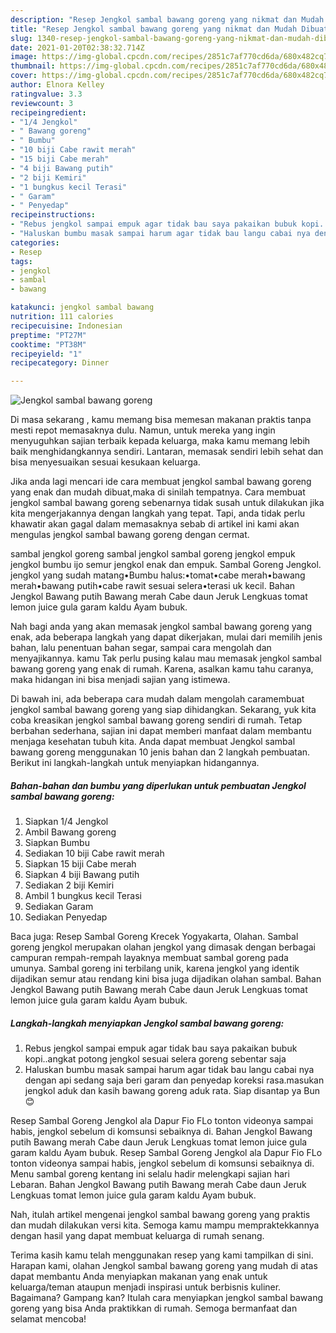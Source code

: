 ```yaml
---
description: "Resep Jengkol sambal bawang goreng yang nikmat dan Mudah Dibuat"
title: "Resep Jengkol sambal bawang goreng yang nikmat dan Mudah Dibuat"
slug: 1340-resep-jengkol-sambal-bawang-goreng-yang-nikmat-dan-mudah-dibuat
date: 2021-01-20T02:38:32.714Z
image: https://img-global.cpcdn.com/recipes/2851c7af770cd6da/680x482cq70/jengkol-sambal-bawang-goreng-foto-resep-utama.jpg
thumbnail: https://img-global.cpcdn.com/recipes/2851c7af770cd6da/680x482cq70/jengkol-sambal-bawang-goreng-foto-resep-utama.jpg
cover: https://img-global.cpcdn.com/recipes/2851c7af770cd6da/680x482cq70/jengkol-sambal-bawang-goreng-foto-resep-utama.jpg
author: Elnora Kelley
ratingvalue: 3.3
reviewcount: 3
recipeingredient:
- "1/4 Jengkol"
- " Bawang goreng"
- " Bumbu"
- "10 biji Cabe rawit merah"
- "15 biji Cabe merah"
- "4 biji Bawang putih"
- "2 biji Kemiri"
- "1 bungkus kecil Terasi"
- " Garam"
- " Penyedap"
recipeinstructions:
- "Rebus jengkol sampai empuk agar tidak bau saya pakaikan bubuk kopi..angkat potong jengkol sesuai selera goreng sebentar saja"
- "Haluskan bumbu masak sampai harum agar tidak bau langu cabai nya dengan api sedang saja beri garam dan penyedap koreksi rasa.masukan jengkol aduk dan kasih bawang goreng aduk rata. Siap disantap ya Bun😊"
categories:
- Resep
tags:
- jengkol
- sambal
- bawang

katakunci: jengkol sambal bawang 
nutrition: 111 calories
recipecuisine: Indonesian
preptime: "PT27M"
cooktime: "PT38M"
recipeyield: "1"
recipecategory: Dinner

---
```



![Jengkol sambal bawang goreng](https://img-global.cpcdn.com/recipes/2851c7af770cd6da/680x482cq70/jengkol-sambal-bawang-goreng-foto-resep-utama.jpg)

Di masa  sekarang , kamu memang bisa memesan makanan praktis tanpa mesti repot memasaknya dulu. Namun, untuk mereka yang ingin menyuguhkan sajian terbaik kepada keluarga, maka kamu memang lebih baik menghidangkannya sendiri. Lantaran, memasak sendiri lebih sehat dan bisa menyesuaikan sesuai kesukaan keluarga.

Jika anda lagi mencari ide cara membuat jengkol sambal bawang goreng yang enak dan mudah dibuat,maka di sinilah tempatnya. Cara membuat jengkol sambal bawang goreng  sebenarnya tidak susah untuk dilakukan jika kita mengerjakannya dengan langkah yang tepat. Tapi, anda tidak perlu khawatir akan gagal dalam memasaknya 
sebab di artikel ini kami akan mengulas jengkol sambal bawang goreng dengan cermat.  

sambal jengkol goreng sambal jengkol sambal goreng jengkol empuk jengkol bumbu ijo semur jengkol enak dan empuk. Sambal Goreng Jengkol. jengkol yang sudah matang•Bumbu halus:•tomat•cabe merah•bawang merah•bawang putih•cabe rawit sesuai selera•terasi uk kecil. Bahan Jengkol Bawang putih Bawang merah Cabe daun Jeruk Lengkuas tomat lemon juice gula garam kaldu Ayam bubuk.

Nah bagi anda yang akan memasak jengkol sambal bawang goreng yang enak, ada beberapa langkah yang dapat dikerjakan, mulai dari memilih jenis bahan, lalu penentuan bahan segar, sampai cara mengolah dan menyajikannya. kamu Tak perlu pusing kalau mau memasak jengkol sambal bawang goreng yang enak di rumah. Karena, asalkan kamu  tahu caranya, maka hidangan ini bisa menjadi sajian yang istimewa.

Di bawah ini, ada beberapa cara mudah dalam mengolah caramembuat jengkol sambal bawang goreng yang siap dihidangkan. Sekarang, yuk kita coba kreasikan jengkol sambal bawang goreng sendiri di rumah. Tetap berbahan sederhana, sajian ini dapat memberi manfaat dalam membantu menjaga kesehatan tubuh kita. Anda dapat membuat Jengkol sambal bawang goreng menggunakan 10 jenis bahan dan 2 langkah pembuatan. Berikut ini langkah-langkah untuk menyiapkan hidangannya.

<!--inarticleads1-->

##### Bahan-bahan dan bumbu yang diperlukan untuk pembuatan Jengkol sambal bawang goreng:

1. Siapkan 1/4 Jengkol
1. Ambil  Bawang goreng
1. Siapkan  Bumbu
1. Sediakan 10 biji Cabe rawit merah
1. Siapkan 15 biji Cabe merah
1. Siapkan 4 biji Bawang putih
1. Sediakan 2 biji Kemiri
1. Ambil 1 bungkus kecil Terasi
1. Sediakan  Garam
1. Sediakan  Penyedap


Baca juga: Resep Sambal Goreng Krecek Yogyakarta, Olahan. Sambal goreng jengkol merupakan olahan jengkol yang dimasak dengan berbagai campuran rempah-rempah layaknya membuat sambal goreng pada umunya. Sambal goreng ini terbilang unik, karena jengkol yang identik dijadikan semur atau rendang kini bisa juga dijadikan olahan sambal. Bahan Jengkol Bawang putih Bawang merah Cabe daun Jeruk Lengkuas tomat lemon juice gula garam kaldu Ayam bubuk. 

<!--inarticleads2-->

##### Langkah-langkah menyiapkan Jengkol sambal bawang goreng:

1. Rebus jengkol sampai empuk agar tidak bau saya pakaikan bubuk kopi..angkat potong jengkol sesuai selera goreng sebentar saja
1. Haluskan bumbu masak sampai harum agar tidak bau langu cabai nya dengan api sedang saja beri garam dan penyedap koreksi rasa.masukan jengkol aduk dan kasih bawang goreng aduk rata. Siap disantap ya Bun😊


Resep Sambal Goreng Jengkol ala Dapur Fio FLo tonton videonya sampai habis, jengkol sebelum di komsunsi sebaiknya di. Bahan Jengkol Bawang putih Bawang merah Cabe daun Jeruk Lengkuas tomat lemon juice gula garam kaldu Ayam bubuk. Resep Sambal Goreng Jengkol ala Dapur Fio FLo tonton videonya sampai habis, jengkol sebelum di komsunsi sebaiknya di. Menu sambal goreng kentang ini selalu hadir melengkapi sajian hari Lebaran. Bahan Jengkol Bawang putih Bawang merah Cabe daun Jeruk Lengkuas tomat lemon juice gula garam kaldu Ayam bubuk. 

Nah, itulah artikel mengenai  jengkol sambal bawang goreng  yang praktis dan mudah dilakukan versi kita. Semoga kamu mampu mempraktekkannya dengan hasil yang dapat membuat keluarga di rumah senang. 

Terima kasih kamu telah menggunakan resep yang kami tampilkan di sini. Harapan kami, olahan  Jengkol sambal bawang goreng yang mudah di atas dapat membantu Anda menyiapkan makanan yang enak untuk keluarga/teman ataupun menjadi inspirasi untuk berbisnis kuliner. Bagaimana? Gampang kan? Itulah cara menyiapkan jengkol sambal bawang goreng yang bisa Anda praktikkan di rumah. Semoga bermanfaat dan selamat mencoba!

